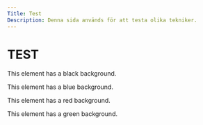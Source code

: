 ```yaml
---
Title: Test
Description: Denna sida används för att testa olika tekniker.
---
```


TEST
==========================

<div class="test_black">
    <p>This element has a black background.</p>
</div>

<div class="test_blue">
    <p>This element has a blue background.</p>
</div>

<div class="test_red">
    <p>This element has a red background.</p>
</div>

<div class="test_green">
    <p>This element has a green background.</p>
</div>